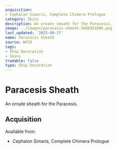 ```yaml
---
acquisition:
- Cephalon Simaris, Complete Chimera Prologue
category: Skins
description: An ornate sheath for the Paracesis.
image: ../images/paracesis-sheath-368b3b1696.png
last_updated: '2025-09-17'
name: Paracesis Sheath
source: WFCD
tags:
- Ship Decoration
- Skins
tradable: false
type: Ship Decoration
---
```


# Paracesis Sheath

An ornate sheath for the Paracesis.

## Acquisition

Available from:
- Cephalon Simaris, Complete Chimera Prologue


